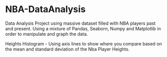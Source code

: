 # NBA-DataAnalysis
Data Analysis Project using massive dataset filled with NBA players past and present. Using a mixture of Pandas, Seaborn, Numpy and Matplotlib in order to manipulate and graph the data.

Heights Histogram - Using axis lines to show where you compare based on the mean and standard deviation of the Nba Player Heights.


